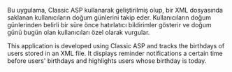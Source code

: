 Bu uygulama, Classic ASP kullanarak geliştirilmiş olup, bir XML dosyasında saklanan kullanıcıların doğum günlerini takip eder. Kullanıcıların doğum günlerinden belirli bir süre önce hatırlatıcı bildirimler gösterir ve doğum günü bugün olan kullanıcıları özel olarak vurgular.

This application is developed using Classic ASP and tracks the birthdays of users stored in an XML file. It displays reminder notifications a certain time before users' birthdays and highlights users whose birthday is today.
